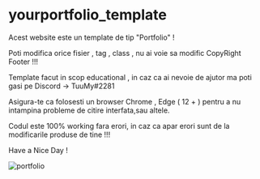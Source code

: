 # yourportfolio_template

Acest website este un template de tip "Portfolio" !

Poti modifica orice fisier , tag , class , nu ai voie sa modific CopyRight Footer !!!

Template facut in scop educational , in caz ca ai nevoie de ajutor ma poti gasi pe Discord -> TuuMy#2281

Asigura-te ca folosesti un browser Chrome , Edge ( 12 + ) pentru a nu intampina probleme de citire interfata,sau altele.

Codul este 100% working fara erori, in caz ca apar erori sunt de la modificarile produse de tine !!!

Have a Nice Day !


![portfolio](https://user-images.githubusercontent.com/76621260/120892527-75edd380-c617-11eb-8ea6-809d7b250c54.jpg)
